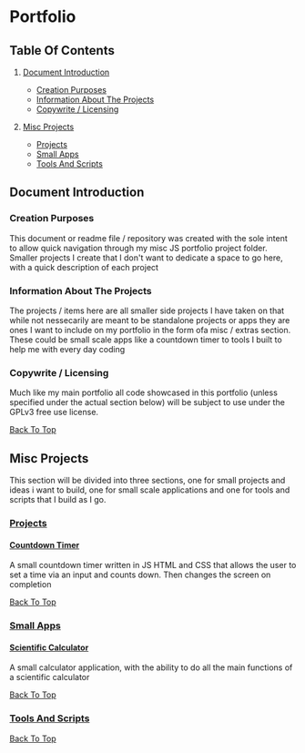 # Portfolio

## Table Of Contents

1. [Document Introduction](#document-introduction)

   - [Creation Purposes](#creation-purposes)
   - [Information About The Projects](#information-about-the-projects)
   - [Copywrite / Licensing](#copywrite-/-licensing)

2. [Misc Projects](#misc-projects)
   - [Projects](#projects)
   - [Small Apps](#small-apps)
   - [Tools And Scripts](#tools-and-scripts)

## Document Introduction

### Creation Purposes

This document or readme file / repository was created with the sole intent to allow quick navigation through my misc JS portfolio project folder. Smaller projects I create that I don't want to dedicate a space to go here, with a quick description of each project

### Information About The Projects

The projects / items here are all smaller side projects I have taken on that while not nessecarily are meant to be standalone projects or apps they are ones I want to include on my portfolio in the form ofa misc / extras section. These could be small scale apps like a countdown timer to tools I built to help me with every day coding

### Copywrite / Licensing

Much like my main portfolio all code showcased in this portfolio (unless specified under the actual section below) will be subject to use under the GPLv3 free use license.

[Back To Top](#Portfolio)

## Misc Projects

This section will be divided into three sections, one for small projects and ideas i want to build, one for small scale applications and one for tools and scripts that I build as I go.

### [Projects](https://github.com/ShaAnder/Misc_JS_Portfolio_Projects/tree/main/projects)

#### [Countdown Timer](https://github.com/ShaAnder/Misc_JS_Portfolio_Projects/tree/main/projects/coundown_timer)

A small countdown timer written in JS HTML and CSS that allows the user to set a time via an input and counts down. Then changes the screen on completion

[Back To Top](#Portfolio)

### [Small Apps](https://github.com/ShaAnder/Misc_JS_Portfolio_Projects/tree/main/apps)

#### [Scientific Calculator](https://github.com/ShaAnder/Misc_JS_Portfolio_Projects/tree/main/apps/calculator)

A small calculator application, with the ability to do all the main functions of a scientific calculator

[Back To Top](#Portfolio)

### [Tools And Scripts](https://github.com/ShaAnder/Misc_JS_Portfolio_Projects/tree/main/tools_scripts)

[Back To Top](#Portfolio)
